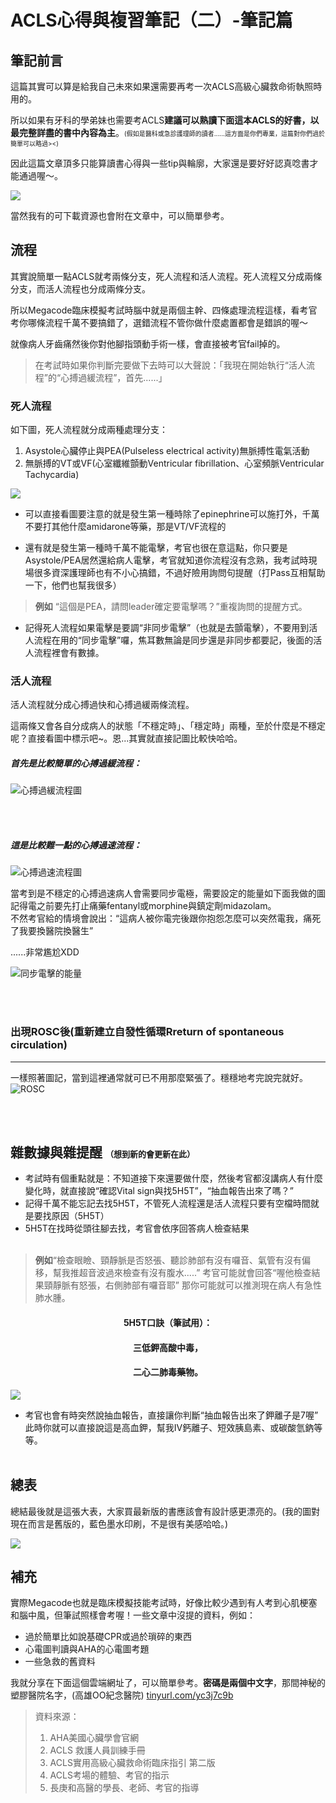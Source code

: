 # ACLS心得與複習筆記（二）-筆記篇

## 筆記前言

這篇其實可以算是給我自己未來如果還需要再考一次ACLS高級心臟救命術執照時用的。

所以如果有牙科的學弟妹也需要考ACLS**建議可以熟讀下面這本ACLS的好書，以最完整詳盡的書中內容為主**。<font size=1>(假如是醫科或急診護理師的讀者......這方面是你們專業，這篇對你們過於簡單可以略過><)</font>

因此這篇文章頂多只能算讀書心得與一些tip與輪廓，大家還是要好好認真唸書才能通過喔～。

![](https://cdn.jsdelivr.net/gh/taiwan-dentistry/pic/202209092316600.jpg)

當然我有的可下載資源也會附在文章中，可以簡單參考。

## 流程

其實說簡單一點ACLS就考兩條分支，死人流程和活人流程。死人流程又分成兩條分支，而活人流程也分成兩條分支。

所以Megacode臨床模擬考試時腦中就是兩個主幹、四條處理流程這樣，看考官考你哪條流程千萬不要搞錯了，選錯流程不管你做什麼處置都會是錯誤的喔～

就像病人牙齒痛然後你對他腳指頭動手術一樣，會直接被考官fail掉的。


> 在考試時如果你判斷完要做下去時可以大聲說：「我現在開始執行“活人流程”的“心搏過緩流程”，首先......」

### 死人流程

如下圖，死人流程就分成兩種處理分支：
1. Asystole心臟停止與PEA(Pulseless electrical activity)無脈搏性電氣活動
2. 無脈搏的VT或VF(心室纖維顫動Ventricular fibrillation、心室頻脈Ventricular Tachycardia)

![](https://cdn.jsdelivr.net/gh/taiwan-dentistry/pic/202209092317388.jpg)

- 可以直接看圖要注意的就是發生第一種時除了epinephrine可以施打外，千萬不要打其他什麼amidarone等藥，那是VT/VF流程的

- 還有就是發生第一種時千萬不能電擊，考官也很在意這點，你只要是Asystole/PEA居然還給病人電擊，考官就知道你流程沒有念熟，我考試時現場很多資深護理師也有不小心搞錯，不過好險用詢問句提醒（打Pass互相幫助一下，他們也幫我很多）

> **例如** “這個是PEA，請問leader確定要電擊嗎？”重複詢問的提醒方式。


- 記得死人流程如果電擊是要調“非同步電擊”（也就是去顫電擊），不要用到活人流程在用的“同步電擊”囉，焦耳數無論是同步還是非同步都要記，後面的活人流程裡會有數據。




### 活人流程

活人流程就分成心搏過快和心搏過緩兩條流程。

這兩條又會各自分成病人的狀態「不穩定時」、「穩定時」兩種，至於什麼是不穩定呢？直接看圖中標示吧~。恩...其實就直接記圖比較快哈哈。

##### 首先是比較簡單的心搏過緩流程：
![心搏過緩流程圖](https://cdn.jsdelivr.net/gh/taiwan-dentistry/pic/202209071539049.png)

<br><br>
##### 這是比較難一點的心搏過速流程：
![心搏過速流程圖](https://cdn.jsdelivr.net/gh/taiwan-dentistry/pic/202209071551121.png)

當考到是不穩定的心搏過速病人會需要同步電極，需要設定的能量如下面我做的圖  
記得電之前要先打止痛藥fentanyl或morphine與鎮定劑midazolam。  
不然考官給的情境會說出：“這病人被你電完後跟你抱怨怎麼可以突然電我，痛死了我要換醫院換醫生”

......非常尷尬XDD  


![同步電擊的能量](https://cdn.jsdelivr.net/gh/taiwan-dentistry/pic/202209071517189.jpg)

<br><br>
### 出現ROSC後(重新建立自發性循環Rreturn of spontaneous circulation)
***
一樣照著圖記，當到這裡通常就可已不用那麼緊張了。穩穩地考完說完就好。
![ROSC](https://cdn.jsdelivr.net/gh/taiwan-dentistry/pic/202209071609121.PNG)


<br><br>
## 雜數據與雜提醒 <font size=2>（想到新的會更新在此）</font>

- 考試時有個重點就是：不知道接下來還要做什麼，然後考官都沒講病人有什麼變化時，就直接說“確認Vital sign與找5H5T”，“抽血報告出來了嗎？” 
- 記得千萬不能忘記去找5H5T，不管死人流程還是活人流程只要有空檔時間就是要找原因（5H5T）
- 5H5T在找時從頭往腳去找，考官會依序回答病人檢查結果
<br><br>
> **例如**“檢查眼瞼、頸靜脈是否怒張、聽診肺部有沒有囉音、氣管有沒有偏移，幫我推超音波過來檢查有沒有腹水.....” 考官可能就會回答“喔他檢查結果頸靜脈有怒張，右側肺部有囉音耶” 那你可能就可以推測現在病人有急性肺水腫。
<center><h4>5H5T口訣（筆試用）：</h4></center>
<center><h4>三低鉀高酸中毒，</h4></center>
<center><h4>二心二肺毒藥物。</h4></center>


![](https://cdn.jsdelivr.net/gh/taiwan-dentistry/pic/202209071458972.png)

- 考官也會有時突然說抽血報告，直接讓你判斷“抽血報告出來了鉀離子是7喔” 此時你就可以直接說這是高血鉀，幫我IV鈣離子、短效胰島素、或碳酸氫鈉等等。
<br><br>
## 總表

總結最後就是這張大表，大家買最新版的書應該會有設計感更漂亮的。(我的圖對現在而言是舊版的，藍色墨水印刷，不是很有美感哈哈。)

![](https://cdn.jsdelivr.net/gh/taiwan-dentistry/pic/202209071443190.jpg)

## 補充

實際Megacode也就是臨床模擬技能考試時，好像比較少遇到有人考到心肌梗塞和腦中風，但筆試照樣會考喔！一些文章中沒提的資料，例如：
- 過於簡單比如說基礎CPR或過於瑣碎的東西  
- 心電圖判讀與AHA的心電圖考題  
- 一些急救的舊資料

我就分享在下面這個雲端網址了，可以簡單參考。**密碼是兩個中文字**，那間神秘的塑膠醫院名字，(高雄OO紀念醫院)
[tinyurl.com/yc3j7c9b](https://tinyurl.com/yc3j7c9b)


> 資料來源：  
> 1. AHA美國心臟學會官網  
> 2. ACLS 救護人員訓練手冊  
> 3. ACLS實用高級心臟救命術臨床指引 第二版  
> 4. ACLS考場的體驗、考官的指示  
> 5. 長庚和高醫的學長、老師、考官的指導 

